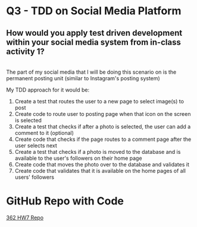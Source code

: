 # Q3 - TDD on Social Media Platform

## How would you apply test driven development within your social media system from in-class activity 1?

\
The part of my social media that I will be doing this scenario on is the permanent posting unit (similar to Instagram's posting system)

My TDD approach for it would be:  
1. Create a test that routes the user to a new page to select image(s) to post
2. Create code to route user to posting page when that icon on the screen is selected
3. Create a test that checks if after a photo is selected, the user can add a comment to it (optional)
4. Create code that checks if the page routes to a comment page after the user selects next
5. Create a test that checks if a photo is moved to the database and is available to the user's followers on their home page
6. Create code that moves the photo over to the database and validates it
7. Create code that validates that it is available on the home pages of all users' followers

# GitHub Repo with Code
[362 HW7 Repo](https://github.com/megan-black/362-hw7)
